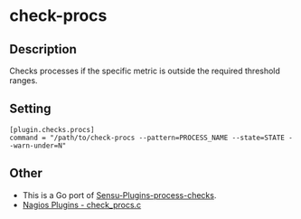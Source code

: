 # check-procs
## Description

Checks processes if the specific metric is outside the required threshold ranges.

## Setting

```
[plugin.checks.procs]
command = "/path/to/check-procs --pattern=PROCESS_NAME --state=STATE --warn-under=N"
```

## Other

* This is a Go port of [Sensu-Plugins-process-checks](https://github.com/sensu-plugins/sensu-plugins-process-checks).
* [Nagios Plugins - check_procs.c](https://github.com/nagios-plugins/nagios-plugins/blob/master/plugins/check_procs.c)
